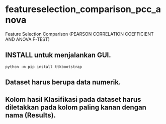 # featureselection_comparison_pcc_anova
Feature Selection Comparison (PEARSON CORRELATION COEFFICIENT AND ANOVA F-TEST)
## INSTALL untuk menjalankan GUI.
```
python -m pip install ttkbootstrap 
```
## Dataset harus berupa data numerik.
## Kolom hasil Klasifikasi pada dataset harus diletakkan pada kolom paling kanan dengan nama (Results).
